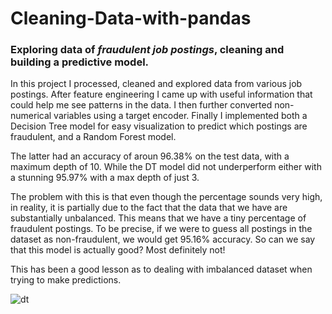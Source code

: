 # Cleaning-Data-with-pandas
### Exploring data of *fraudulent job postings*, cleaning and building a predictive model.  
  
In this project I processed, cleaned and explored data from various job postings. After feature engineering I came up with useful information that could help me see patterns in the data. I then further converted non-numerical variables using a target encoder. Finally I implemented both a Decision Tree model for easy visualization to predict which postings are fraudulent, and a Random Forest model.   
  
The latter had an accuracy of aroun 96.38% on the test data, with a maximum depth of 10. While the DT model did not underperform either with a stunning 95.97% with a max depth of just 3.  
  
 The problem with this is that even though the percentage sounds very high, in reality, it is partially due to the fact that the data that we have are substantially unbalanced. This means that we have a tiny percentage of fraudulent postings. To be precise, if we were to guess all postings in the dataset as non-fraudulent, we would get 95.16% accuracy. So can we say that this model is actually good? Most definitely not!  
   
This has been a good lesson as to dealing with imbalanced dataset when trying to make predictions.
  
![dt](decision_tree.png)
